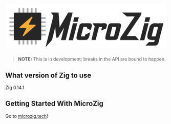 # ![MicroZig Logo](design/logo-text-auto.svg)

> **NOTE:** This is in development; breaks in the API are bound to happen.

## What version of Zig to use

Zig 0.14.1

## Getting Started With MicroZig

Go to [microzig.tech](https://microzig.tech)!
